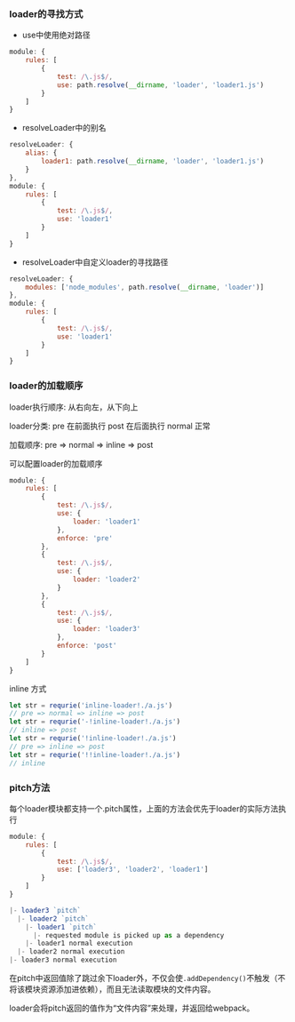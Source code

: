 ### loader的寻找方式
- use中使用绝对路径
```js
module: {
    rules: [
        {
            test: /\.js$/,
            use: path.resolve(__dirname, 'loader', 'loader1.js')
        }
    ]
}
```
- resolveLoader中的别名
```js
resolveLoader: {
    alias: {
        loader1: path.resolve(__dirname, 'loader', 'loader1.js')
    }
},
module: {
    rules: [
        {
            test: /\.js$/,
            use: 'loader1'
        }
    ]
}
```
- resolveLoader中自定义loader的寻找路径
```js
resolveLoader: {
    modules: ['node_modules', path.resolve(__dirname, 'loader')]
},
module: {
    rules: [
        {
            test: /\.js$/,
            use: 'loader1'
        }
    ]
}
```
### loader的加载顺序
loader执行顺序: 从右向左，从下向上

loader分类: pre 在前面执行  post 在后面执行  normal 正常

加载顺序: pre => normal => inline => post

可以配置loader的加载顺序
```js
module: {
    rules: [
        {
            test: /\.js$/,
            use: {
                loader: 'loader1'
            },
            enforce: 'pre'
        },
        {
            test: /\.js$/,
            use: {
                loader: 'loader2'
            }
        },
        {
            test: /\.js$/,
            use: {
                loader: 'loader3'
            },
            enforce: 'post'
        }
    ]
}
```

inline 方式
```js
let str = requrie('inline-loader!./a.js')
// pre => normal => inline => post
let str = requrie('-!inline-loader!./a.js')
// inline => post
let str = requrie('!inline-loader!./a.js')
// pre => inline => post
let str = requrie('!!inline-loader!./a.js')
// inline
```

### pitch方法
每个loader模块都支持一个.pitch属性，上面的方法会优先于loader的实际方法执行
```js
module: {
    rules: [
        {
            test: /\.js$/,
            use: ['loader3', 'loader2', 'loader1']
        }
    ]
}
```
```js
|- loader3 `pitch`
  |- loader2 `pitch`
    |- loader1 `pitch`
      |- requested module is picked up as a dependency
    |- loader1 normal execution
  |- loader2 normal execution
|- loader3 normal execution
```

在pitch中返回值除了跳过余下loader外，不仅会使`.addDependency()`不触发（不将该模块资源添加进依赖），而且无法读取模块的文件内容。

loader会将pitch返回的值作为“文件内容”来处理，并返回给webpack。
